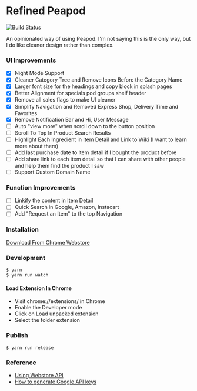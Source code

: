 # Refined Peapod

[![Build Status](https://travis-ci.org/soleo/refined-peapod.svg?branch=master)](https://travis-ci.org/soleo/refined-peapod)

An opinionated way of using Peapod. I'm not saying this is the only way,
but I do like cleaner design rather than complex.

### UI Improvements
- [X] Night Mode Support
- [X] Cleaner Category Tree and Remove Icons Before the Category Name
- [X] Larger font size for the headings and copy block in splash pages
- [X] Better Alignment for specials pod groups shelf header
- [X] Remove all sales flags to make UI cleaner
- [X] Simplify Navigation and Removed Express Shop, Delivery Time and Favorites
- [X] Remove Notification Bar and Hi, User Message
- [ ] Auto "view more" when scroll down to the button position
- [ ] Scroll To Top In Product Search Results
- [ ] Highlight Each Ingredient in Item Detail and Link to Wiki (I want to learn more about them)
- [ ] Add last purchase date to item detail if I bought the product before
- [ ] Add share link to each item detail so that I can share with other people and help them find the product I saw
- [ ] Support Custom Domain Name

### Function Improvements
- [ ] Linkify the content in Item Detail
- [ ] Quick Search in Google, Amazon, Instacart
- [ ] Add "Request an Item" to the top Navigation

### Installation

[Download From Chrome Webstore](https://chrome.google.com/webstore/detail/refined-peapod/ldecagemlljkdfmjbebocobandonleok)

### Development

```shell
$ yarn
$ yarn run watch
```

#### Load Extension In Chrome

- Visit chrome://extensions/ in Chrome
- Enable the Developer mode
- Click on Load unpacked extension
- Select the folder extension

### Publish

```shell
$ yarn run release
```

### Reference

- [Using Webstore API](https://developer.chrome.com/webstore/using_webstore_api)
- [How to generate Google API keys](https://github.com/DrewML/chrome-webstore-upload/blob/master/How%20to%20generate%20Google%20API%20keys.md)

